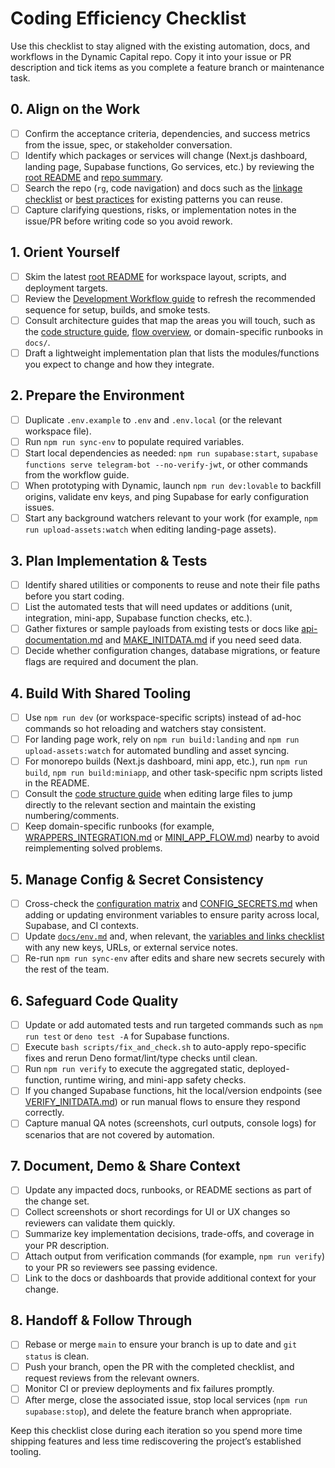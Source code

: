 # Coding Efficiency Checklist

Use this checklist to stay aligned with the existing automation, docs, and workflows in the Dynamic Capital repo. Copy it into your issue or PR description and tick items as you complete a feature branch or maintenance task.

## 0. Align on the Work
- [ ] Confirm the acceptance criteria, dependencies, and success metrics from the issue, spec, or stakeholder conversation.
- [ ] Identify which packages or services will change (Next.js dashboard, landing page, Supabase functions, Go services, etc.) by reviewing the [root README](../README.md) and [repo summary](./REPO_SUMMARY.md).
- [ ] Search the repo (`rg`, code navigation) and docs such as the [linkage checklist](./LINKAGE_CHECKLIST.md) or [best practices](./BEST_PRACTICES.md) for existing patterns you can reuse.
- [ ] Capture clarifying questions, risks, or implementation notes in the issue/PR before writing code so you avoid rework.

## 1. Orient Yourself
- [ ] Skim the latest [root README](../README.md) for workspace layout, scripts, and deployment targets.
- [ ] Review the [Development Workflow guide](./DEVELOPMENT_WORKFLOW.md) to refresh the recommended sequence for setup, builds, and smoke tests.
- [ ] Consult architecture guides that map the areas you will touch, such as the [code structure guide](./code-structure.md), [flow overview](./FLOW_OVERVIEW.md), or domain-specific runbooks in `docs/`.
- [ ] Draft a lightweight implementation plan that lists the modules/functions you expect to change and how they integrate.

## 2. Prepare the Environment
- [ ] Duplicate `.env.example` to `.env` and `.env.local` (or the relevant workspace file).
- [ ] Run `npm run sync-env` to populate required variables.
- [ ] Start local dependencies as needed: `npm run supabase:start`, `supabase functions serve telegram-bot --no-verify-jwt`, or other commands from the workflow guide.
- [ ] When prototyping with Dynamic, launch `npm run dev:lovable` to backfill origins, validate env keys, and ping Supabase for early configuration issues.
- [ ] Start any background watchers relevant to your work (for example, `npm run upload-assets:watch` when editing landing-page assets).

## 3. Plan Implementation & Tests
- [ ] Identify shared utilities or components to reuse and note their file paths before you start coding.
- [ ] List the automated tests that will need updates or additions (unit, integration, mini-app, Supabase function checks, etc.).
- [ ] Gather fixtures or sample payloads from existing tests or docs like [api-documentation.md](./api-documentation.md) and [MAKE_INITDATA.md](./MAKE_INITDATA.md) if you need seed data.
- [ ] Decide whether configuration changes, database migrations, or feature flags are required and document the plan.

## 4. Build With Shared Tooling
- [ ] Use `npm run dev` (or workspace-specific scripts) instead of ad-hoc commands so hot reloading and watchers stay consistent.
- [ ] For landing page work, rely on `npm run build:landing` and `npm run upload-assets:watch` for automated bundling and asset syncing.
- [ ] For monorepo builds (Next.js dashboard, mini app, etc.), run `npm run build`, `npm run build:miniapp`, and other task-specific npm scripts listed in the README.
- [ ] Consult the [code structure guide](./code-structure.md) when editing large files to jump directly to the relevant section and maintain the existing numbering/comments.
- [ ] Keep domain-specific runbooks (for example, [WRAPPERS_INTEGRATION.md](./WRAPPERS_INTEGRATION.md) or [MINI_APP_FLOW.md](./MINI_APP_FLOW.md)) nearby to avoid reimplementing solved problems.

## 5. Manage Config & Secret Consistency
- [ ] Cross-check the [configuration matrix](./CONFIG.md) and [CONFIG_SECRETS.md](./CONFIG_SECRETS.md) when adding or updating environment variables to ensure parity across local, Supabase, and CI contexts.
- [ ] Update [`docs/env.md`](./env.md) and, when relevant, the [variables and links checklist](./VARIABLES_AND_LINKS_CHECKLIST.md) with any new keys, URLs, or external service notes.
- [ ] Re-run `npm run sync-env` after edits and share new secrets securely with the rest of the team.

## 6. Safeguard Code Quality
- [ ] Update or add automated tests and run targeted commands such as `npm run test` or `deno test -A` for Supabase functions.
- [ ] Execute `bash scripts/fix_and_check.sh` to auto-apply repo-specific fixes and rerun Deno format/lint/type checks until clean.
- [ ] Run `npm run verify` to execute the aggregated static, deployed-function, runtime wiring, and mini-app safety checks.
- [ ] If you changed Supabase functions, hit the local/version endpoints (see [VERIFY_INITDATA.md](./VERIFY_INITDATA.md)) or run manual flows to ensure they respond correctly.
- [ ] Capture manual QA notes (screenshots, curl outputs, console logs) for scenarios that are not covered by automation.

## 7. Document, Demo & Share Context
- [ ] Update any impacted docs, runbooks, or README sections as part of the change set.
- [ ] Collect screenshots or short recordings for UI or UX changes so reviewers can validate them quickly.
- [ ] Summarize key implementation decisions, trade-offs, and coverage in your PR description.
- [ ] Attach output from verification commands (for example, `npm run verify`) to your PR so reviewers see passing evidence.
- [ ] Link to the docs or dashboards that provide additional context for your change.

## 8. Handoff & Follow Through
- [ ] Rebase or merge `main` to ensure your branch is up to date and `git status` is clean.
- [ ] Push your branch, open the PR with the completed checklist, and request reviews from the relevant owners.
- [ ] Monitor CI or preview deployments and fix failures promptly.
- [ ] After merge, close the associated issue, stop local services (`npm run supabase:stop`), and delete the feature branch when appropriate.

Keep this checklist close during each iteration so you spend more time shipping features and less time rediscovering the project’s established tooling.
